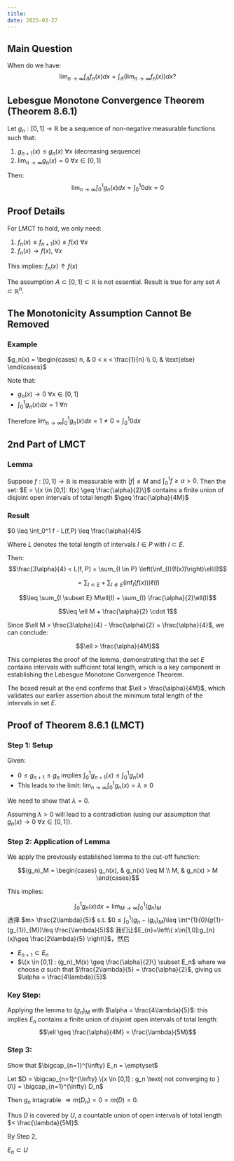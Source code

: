 ```yaml
---
title: 
date: 2025-03-27
---
```

## Main Question

When do we have:
$$\lim_{n\to\infty}\int_A f_n(x)dx = \int_A(\lim_{n\to\infty}f_n(x))dx?$$

## Lebesgue Monotone Convergence Theorem (Theorem 8.6.1)

Let $g_n: [0,1] \to \mathbb{R}$ be a sequence of non-negative measurable functions such that:

1. $g_{n+1}(x) \leq g_n(x)$ $\forall x$ (decreasing sequence)
2. $\lim_{n\to\infty} g_n(x) = 0$ $\forall x \in [0,1]$

Then:
$$\lim_{n\to\infty}\int_0^1 g_n(x)dx = \int_0^1 0 dx = 0$$

## Proof Details

For LMCT to hold, we only need:

1. $f_n(x) \leq f_{n+1}(x) \leq f(x)$ $\forall x$
2. $f_n(x) \to f(x)$, $\forall x$

This implies: $f_n(x) \uparrow f(x)$

The assumption $A \subset [0,1] \subset \mathbb{R}$ is not essential.
Result is true for any set $A \subset \mathbb{R}^n$.

## The Monotonicity Assumption Cannot Be Removed

### Example
$g_n(x) = \begin{cases}
n, & 0 < x < \frac{1}{n} \\
0, & \text{else}
\end{cases}$

Note that:
- $g_n(x) \to 0$ $\forall x \in [0,1]$
- $\int_0^1 g_n(x)dx = 1$ $\forall n$

Therefore $\lim_{n\to\infty}\int_0^1 g_n(x)dx = 1 \neq 0 = \int_0^1 0 dx$

## 2nd Part of LMCT

### Lemma
Suppose $f: [0,1] \to \mathbb{R}$ is measurable with $|f| \leq M$ and $\int_0^1 f \geq \alpha > 0$. Then the set:
$E = \{x \in [0,1]: f(x) \geq \frac{\alpha}{2}\}$
contains a finite union of disjoint open intervals of total length $\geq \frac{\alpha}{4M}$

### Result
$0 \leq \int_0^1 f - L(f,P) \leq \frac{\alpha}{4}$

Where $L$ denotes the total length of intervals $I \in P$ with $I \subset E$.

Then:
$$\frac{3\alpha}{4} < L(f, P) = \sum_{I \in P} \left(\inf_{I}(f(x))\right)\ell(I)$$

$$= \sum_{I \subset E} + \sum_{I \not\subset E} \left(\inf_{I}(f(x))\right)\ell(I)$$

$$\leq \sum_{I \subset E} M\ell(I) + \sum_{I} \frac{\alpha}{2}\ell(I)$$

$$\leq \ell M + \frac{\alpha}{2} \cdot 1$$

Since $\ell M > \frac{3\alpha}{4} - \frac{\alpha}{2} = \frac{\alpha}{4}$, we can conclude:

$$\ell > \frac{\alpha}{4M}$$

This completes the proof of the lemma, demonstrating that the set $E$ contains intervals with sufficient total length, which is a key component in establishing the Lebesgue Monotone Convergence Theorem.

The boxed result at the end confirms that $\ell > \frac{\alpha}{4M}$, which validates our earlier assertion about the minimum total length of the intervals in set $E$.

## Proof of Theorem 8.6.1 (LMCT)

### Step 1: Setup

Given:
- $0 \leq g_{n+1} \leq g_n$ implies $\int_0^1 g_{n+1}(x) \leq \int_0^1 g_n(x)$
- This leads to the limit: $\lim_{n\to\infty}\int_0^1 g_n(x) = \lambda \geq 0$

We need to show that $\lambda = 0$.

Assuming $\lambda > 0$ will lead to a contradiction (using our assumption that $g_n(x) \to 0$ $\forall x \in [0,1]$).

### Step 2: Application of Lemma

We apply the previously established lemma to the cut-off function:

$$(g_n)_M = \begin{cases}
g_n(x), & g_n(x) \leq M \\
M, & g_n(x) > M
\end{cases}$$

This implies:

$$\int_0^1 g_n(x) dx = \lim_{M \to \infty} \int_0^1 (g_n)_M$$
选择 $m> \frac{2\lambda}{5}$ s.t. 
$$0 \leq \int^{1}_{0}(g_{n}-(g_{n})_{M})$\leq \int^{1}_{0}(g_{1}-(g_{1})_{M})\leq \frac{\lambda}{5}$$
我们让$E_{n}=\left\{ x\in[1,0]:g_{n}(x)\geq \frac{2\lambda}{5} \right\}$，然后
- $E_{n+1}\subset E_{n}$
- $\{x \in [0,1] : (g_n)_M(x) \geq \frac{\alpha}{2}\} \subset E_n$ where we choose $\alpha$ such that $\frac{2\lambda}{5} = \frac{\alpha}{2}$, giving us $\alpha = \frac{4\lambda}{5}$

### Key Step: 
Applying the lemma to $(g_n)_M$ with $\alpha = \frac{4\lambda}{5}$: this implies $E_n$ contains a finite union of disjoint open intervals of total length:
$$\ell \geq \frac{\alpha}{4M} = \frac{\lambda}{5M}$$

### Step 3: 
Show that $\bigcap_{n=1}^{\infty} E_n = \emptyset$

Let $D = \bigcap_{n=1}^{\infty} \{x \in [0,1] : g_n \text{ not converging to } 0\} = \bigcap_{n=1}^{\infty} D_n$

Then $g_{n}$ intagrable
$\Rightarrow m(D_n) = 0 = m(D) = 0$.

Thus $D$ is covered by $U$,
a countable union of open
intervals of total length $< \frac{\lambda}{5M}$.

By Step 2,

$E_n \subset U$